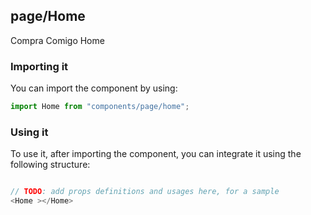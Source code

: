 ## page/Home

Compra Comigo Home

### Importing it

You can import the component by using:

```js
import Home from "components/page/home";
```

### Using it

To use it, after importing the component, you can integrate it using the following structure:

```js

// TODO: add props definitions and usages here, for a sample
<Home ></Home>

```
